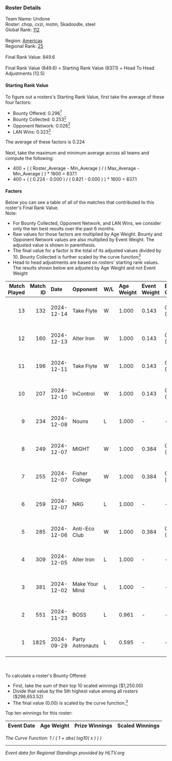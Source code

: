 ### Roster Details<br />
Team Name: Undone<br />
Roster: chop, cxzi, motm, Skadoodle, steel<br />
Global Rank: [112](../../standings_global_2024_12_31.md)<br />
<br />
Region: [Americas]( ../../standings_americas_2024_12_31.md)<br />
Regional Rank: [25]( ../../standings_americas_2024_12_31.md)<br />
<br />
Final Rank Value:  849.6<br />
<br />
Final Rank Value (849.6) = Starting Rank Value (837.1) + Head To Head Adjustments (12.5)<br />

#### Starting Rank Value<br />
To figure out a rosters's Starting Rank Value, first take the average of these four factors:<br />
- Bounty Offered: 0.296[<sup>1</sup>](#table2)
- Bounty Collected: 0.253[<sup>2</sup>](#table1)
- Opponent Network: 0.026[<sup>2</sup>](#table1)
- LAN Wins: 0.323[<sup>2</sup>](#table1)

The average of these factors is 0.224<br />
<br />
Next, take the maximum and minimum average across all teams and compute the following:<br />
- 400 + ( ( Roster_Average - Min_Average ) / ( Max_Average - Min_Average ) ) * 1600 = 837.1
- 400 + ( ( 0.224 - 0.000 ) / ( 0.821 - 0.000 ) ) * 1600 = 837.1


#### Factors<br />
Below you can see a table of all of the matches that contributed to this roster's Final Rank Value.<br />
Note:<br />

- For Bounty Collected, Opponent Network, and LAN Wins, we consider only the ten best results over the past 6 months.
- Raw values for those factors are multiplied by Age Weight. Bounty and Opponent Network values are also multiplied by Event Weight. The adjusted value is shown in parenthesis.
- The final value for a factor is the total of its adjusted values divided by 10. Bounty Collected is further scaled by the curve function[<sup>3</sup>](#curveFunction)
- Head to head adjustments are based on rosters' starting rank values. The results shown below are adjusted by Age Weight and not Event Weight
<span id="table1"></span><br />


| Match Played | Match ID | Date       | Opponent         | W/L | Age Weight | Event Weight | Bounty Collected | Opponent Network | LAN Wins  | H2H Adj. | Roster                             |
| -: | -: | :- | :- | :- | :- | :- | :- | :- | :- | -: | :- |
|           13 |      132 | 2024-12-14 | Take Flyte       | W   | 1.000      | 0.143        | 0.003 (0.000)    | 0.242 (0.035)    | 0 (0.000) |    11.04 | chop, cxzi, motm, Skadoodle, steel |
|           12 |      160 | 2024-12-13 | Alter Iron       | W   | 1.000      | 0.143        | 0.014 (0.002)    | 0.259 (0.037)    | 0 (0.000) |    11.16 | chop, cxzi, motm, Skadoodle, steel |
|           11 |      196 | 2024-12-11 | Take Flyte       | W   | 1.000      | 0.143        | 0.003 (0.000)    | 0.242 (0.035)    | 0 (0.000) |    11.49 | chop, cxzi, motm, Skadoodle, steel |
|           10 |      207 | 2024-12-10 | InControl        | W   | 1.000      | 0.143        | 0.000 (0.000)    | 0.000 (0.000)    | 0 (0.000) |     2.79 | chop, cxzi, motm, Skadoodle, steel |
|            9 |      234 | 2024-12-08 | Nouns            | L   | 1.000      | -            | -                | -                | -         |    -5.38 | chop, cxzi, motm, steel, taggy     |
|            8 |      249 | 2024-12-07 | MIGHT            | W   | 1.000      | 0.384        | 0.006 (0.002)    | 0.161 (0.062)    | 1 (1.000) |    14.28 | chop, cxzi, motm, steel, taggy     |
|            7 |      255 | 2024-12-07 | Fisher College   | W   | 1.000      | 0.384        | 0.015 (0.006)    | 0.197 (0.076)    | 1 (1.000) |    19.31 | chop, cxzi, motm, steel, taggy     |
|            6 |      259 | 2024-12-07 | NRG              | L   | 1.000      | -            | -                | -                | -         |    -3.61 | chop, cxzi, motm, steel, taggy     |
|            5 |      285 | 2024-12-06 | Anti-Eco Club    | W   | 1.000      | 0.384        | 0.000 (0.000)    | 0.043 (0.017)    | 1 (1.000) |     4.16 | chop, cxzi, motm, steel, taggy     |
|            4 |      309 | 2024-12-05 | Alter Iron       | L   | 1.000      | -            | -                | -                | -         |   -19.35 | chop, cxzi, motm, Skadoodle, steel |
|            3 |      381 | 2024-12-02 | Make Your Mind   | L   | 1.000      | -            | -                | -                | -         |   -19.45 | chop, cxzi, motm, Skadoodle, steel |
|            2 |      551 | 2024-11-23 | BOSS             | L   | 0.961      | -            | -                | -                | -         |    -6.48 | chop, cxzi, motm, Skadoodle, steel |
|            1 |     1825 | 2024-09-29 | Party Astronauts | L   | 0.595      | -            | -                | -                | -         |    -7.44 | BeaKie, chop, cxzi, motm, stamina  |

<br />
<span id="table2"></span><br />
To calculate a roster's Bounty Offered:<br />

- First, take the sum of their top 10 scaled winnings ($1,250.00)
- Divide that value by the 5th highest value among all rosters ($298,653.52)
- The final value (0.00) is scaled by the curve function.[<sup>3</sup>](#curveFunction)

Top ten winnings for this roster:<br />

| Event Date | Age Weight | Prize Winnings | Scaled Winnings |
| :- | -: | :- | :- |


<span id="curveFunction"></span>_The Curve Function: 1 / ( 1 + abs( log10( x ) ) )_<br />

---
_Event data for Regional Standings provided by HLTV.org_<br />
